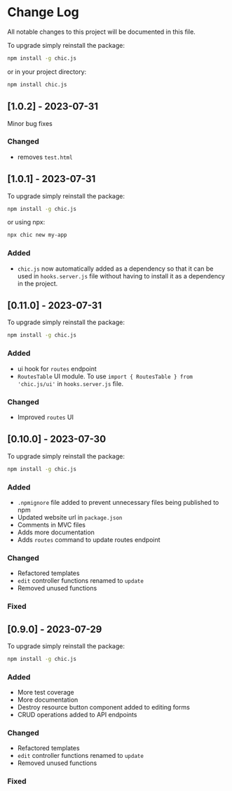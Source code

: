 # Change Log
All notable changes to this project will be documented in this file. 

To upgrade simply reinstall the package:
 
```bash
npm install -g chic.js
```

or in your project directory:

```bash
npm install chic.js
```

## [1.0.2] - 2023-07-31

Minor bug fixes

### Changed
- removes `test.html`


## [1.0.1] - 2023-07-31

To upgrade simply reinstall the package:
 
```bash
npm install -g chic.js
```

or using npx:

```bash
npx chic new my-app
```

### Added
- `chic.js` now automatically added as a dependency so that it can be used in `hooks.server.js` file without having to install it as a dependency in the project.

## [0.11.0] - 2023-07-31

To upgrade simply reinstall the package:
 
```bash
npm install -g chic.js
```

### Added
- ui hook for `routes` endpoint
- `RoutesTable` UI module. To use `import { RoutesTable } from 'chic.js/ui'` in `hooks.server.js` file.

### Changed
- Improved `routes` UI

## [0.10.0] - 2023-07-30
 
To upgrade simply reinstall the package:
 
```bash
npm install -g chic.js
```
 
### Added
- `.npmignore` file added to prevent unnecessary files being published to npm
- Updated website url in `package.json`
- Comments in MVC files
- Adds more documentation
- Adds `routes` command to update routes endpoint

 
### Changed
- Refactored templates
- `edit` controller functions renamed to `update`
- Removed unused functions
 
### Fixed

## [0.9.0] - 2023-07-29
 
To upgrade simply reinstall the package:
 
```bash
npm install -g chic.js
```
 
### Added
- More test coverage
- More documentation
- Destroy resource button component added to editing forms
- CRUD operations added to API endpoints

 
### Changed
- Refactored templates
- `edit` controller functions renamed to `update`
- Removed unused functions
 
### Fixed